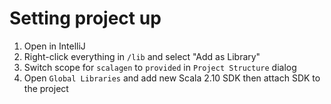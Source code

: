 Setting project up
==================

1) Open in IntelliJ
2) Right-click everything in `/lib` and select "Add as Library"
3) Switch scope for `scalagen` to `provided` in `Project Structure` dialog
4) Open `Global Libraries` and add new Scala 2.10 SDK then attach SDK to the project